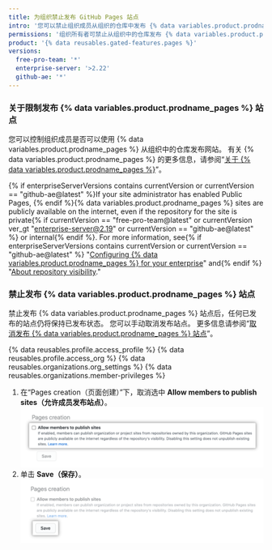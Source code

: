 ```yaml
---
title: 为组织禁止发布 GitHub Pages 站点
intro: '您可以禁止组织成员从组织的仓库中发布 {% data variables.product.prodname_pages %} 站点。'
permissions: '组织所有者可禁止从组织中的仓库发布 {% data variables.product.prodname_pages %} 站点。'
product: '{% data reusables.gated-features.pages %}'
versions:
  free-pro-team: '*'
  enterprise-server: '>2.22'
  github-ae: '*'
---
```


### 关于限制发布 {% data variables.product.prodname_pages %} 站点

您可以控制组织成员是否可以使用 {% data variables.product.prodname_pages %} 从组织中的仓库发布网站。 有关 {% data variables.product.prodname_pages %} 的更多信息，请参阅“[关于 {% data variables.product.prodname_pages %}](/github/working-with-github-pages/about-github-pages)”。

{% if enterpriseServerVersions contains currentVersion or currentVersion == "github-ae@latest" %}If your site administrator has enabled Public Pages, {% endif %}{% data variables.product.prodname_pages %} sites are publicly available on the internet, even if the repository for the site is private{% if currentVersion == "free-pro-team@latest" or currentVersion ver_gt "enterprise-server@2.19" or currentVersion == "github-ae@latest" %} or internal{% endif %}. For more information, see{% if enterpriseServerVersions contains currentVersion or currentVersion == "github-ae@latest" %} "[Configuring {% data variables.product.prodname_pages %} for your enterprise](/admin/configuration/configuring-github-pages-for-your-enterprise#enabling-public-sites-for-github-pages)" and{% endif %} "[About repository visibility](/github/creating-cloning-and-archiving-repositories/about-repository-visibility)."

### 禁止发布 {% data variables.product.prodname_pages %} 站点

禁止发布 {% data variables.product.prodname_pages %} 站点后，任何已发布的站点仍将保持已发布状态。 您可以手动取消发布站点。 更多信息请参阅“[取消发布 {% data variables.product.prodname_pages %} 站点](/github/working-with-github-pages/unpublishing-a-github-pages-site)”。

{% data reusables.profile.access_profile %}
{% data reusables.profile.access_org %}
{% data reusables.organizations.org_settings %}
{% data reusables.organizations.member-privileges %}
1. 在“Pages creation（页面创建）”下，取消选中 **Allow members to publish sites（允许成员发布站点）**。 ![取消选中的"允许成员发布站点"选项复选框](/assets/images/help/organizations/org-settings-pages-disable-publication-checkbox.png)
1. 单击 **Save（保存）**。 !["允许成员发布站点"选项的"保存"按钮](/assets/images/help/organizations/org-settings-pages-disable-publication-save-button.png)

